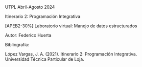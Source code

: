 UTPL Abril-Agosto 2024

Itinerario 2: Programación Integrativa

[APEB2-30%] Laboratorio virtual: Manejo de datos estructurados

Autor: Federico Huerta

Bibliografía:

López Vargas, J. A. (2021). Itinerario 2: Programación Integrativa. Universidad Técnica Particular de Loja.
